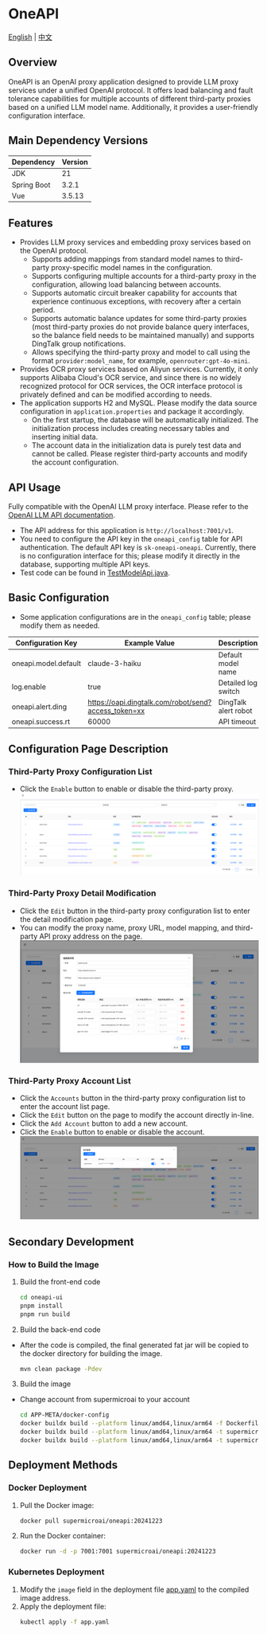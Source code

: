 # OneAPI
[English](readme.md) | [中文](readme-cn.md)

## Overview
OneAPI is an OpenAI proxy application designed to provide LLM proxy services under a unified OpenAI protocol. It offers load balancing and fault tolerance capabilities for multiple accounts of different third-party proxies based on a unified LLM model name. Additionally, it provides a user-friendly configuration interface.
## Main Dependency Versions
| Dependency     | Version   |
|----------------|-----------|
| JDK            | 21        |
| Spring Boot    | 3.2.1     |
| Vue            | 3.5.13    |

## Features
- Provides LLM proxy services and embedding proxy services based on the OpenAI protocol.
    - Supports adding mappings from standard model names to third-party proxy-specific model names in the configuration.
    - Supports configuring multiple accounts for a third-party proxy in the configuration, allowing load balancing between accounts.
    - Supports automatic circuit breaker capability for accounts that experience continuous exceptions, with recovery after a certain period.
    - Supports automatic balance updates for some third-party proxies (most third-party proxies do not provide balance query interfaces, so the balance field needs to be maintained manually) and supports DingTalk group notifications.
    - Allows specifying the third-party proxy and model to call using the format `provider:model_name`, for example, `openrouter:gpt-4o-mini`.
- Provides OCR proxy services based on Aliyun services. Currently, it only supports Alibaba Cloud's OCR service, and since there is no widely recognized protocol for OCR services, the OCR interface protocol is privately defined and can be modified according to needs.
- The application supports H2 and MySQL. Please modify the data source configuration in `application.properties` and package it accordingly.
    - On the first startup, the database will be automatically initialized. The initialization process includes creating necessary tables and inserting initial data.
    - The account data in the initialization data is purely test data and cannot be called. Please register third-party accounts and modify the account configuration.

## API Usage
Fully compatible with the OpenAI LLM proxy interface. Please refer to the [OpenAI LLM API documentation](https://platform.openai.com/docs/introduction).
- The API address for this application is `http://localhost:7001/v1`.
- You need to configure the API key in the `oneapi_config` table for API authentication. The default API key is `sk-oneapi-oneapi`. Currently, there is no configuration interface for this; please modify it directly in the database, supporting multiple API keys.
- Test code can be found in [TestModelApi.java](oneapi-start/src/test/java/com/supersoft/oneapi/api/TestModelApi.java).

## Basic Configuration
- Some application configurations are in the `oneapi_config` table; please modify them as needed.

| Configuration Key    | Example Value                                        | Description          |
|----------------------|------------------------------------------------------|----------------------|
| oneapi.model.default | claude-3-haiku                                       | Default model name   |
| log.enable           | true                                                 | Detailed log switch  |
| oneapi.alert.ding    | https://oapi.dingtalk.com/robot/send?access_token=xx | DingTalk alert robot |
| oneapi.success.rt    | 60000                                                | API timeout          |

## Configuration Page Description
### Third-Party Proxy Configuration List
- Click the `Enable` button to enable or disable the third-party proxy.
  ![三方代理.png](doc/img.png)

### Third-Party Proxy Detail Modification
- Click the `Edit` button in the third-party proxy configuration list to enter the detail modification page.
- You can modify the proxy name, proxy URL, model mapping, and third-party API proxy address on the page.
  ![代理修改.png](doc/img1.png)

### Third-Party Proxy Account List
- Click the `Accounts` button in the third-party proxy configuration list to enter the account list page.
- Click the `Edit` button on the page to modify the account directly in-line.
- Click the `Add Account` button to add a new account.
- Click the `Enable` button to enable or disable the account.
  ![账号列表.png](doc/img2.png)

## Secondary Development
### How to Build the Image
1. Build the front-end code
    ```bash
    cd oneapi-ui
    pnpm install
    pnpm run build
    ```
2. Build the back-end code
- After the code is compiled, the final generated fat jar will be copied to the docker directory for building the image.
    ```bash
    mvn clean package -Pdev
    ```
3. Build the image
- Change account from supermicroai to your account
    ```bash
    cd APP-META/docker-config
    docker buildx build --platform linux/amd64,linux/arm64 -f Dockerfile.jdk21 -t supermicroai/almalinux9-jdk21:$(date +%Y%m%d) -t supermicroai/almalinux9-jdk21:latest .
    docker buildx build --platform linux/amd64,linux/arm64 -t supermicroai/oneapi:$(date +%Y%m%d) -t supermicroai/oneapi:latest .
    docker buildx build --platform linux/amd64,linux/arm64 -t supermicroai/oneapi:$(date +%Y%m%d) -t supermicroai/oneapi:latest --push .
    ```
## Deployment Methods

### Docker Deployment
1. Pull the Docker image:
    ```bash
    docker pull supermicroai/oneapi:20241223
    ```
2. Run the Docker container:
    ```bash
    docker run -d -p 7001:7001 supermicroai/oneapi:20241223
    ```

### Kubernetes Deployment
1. Modify the `image` field in the deployment file [app.yaml](APP-META/app.yaml) to the compiled image address.
2. Apply the deployment file:
    ```bash
    kubectl apply -f app.yaml
    ```
